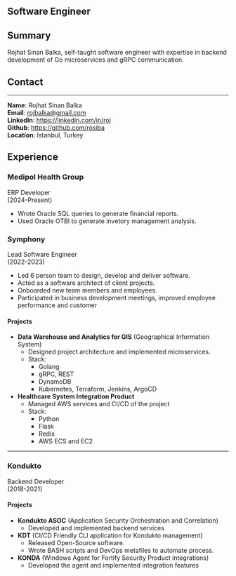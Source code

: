 ## Software Engineer
## Summary
Rojhat Sinan Balka, self-taught software engineer with expertise in backend development of Go microservices and gRPC communication. 
## Contact
---
**Name**: Rojhat Sinan Balka  
**Email**: rojbalka@gmail.com  
**LinkedIn**: https://linkedin.com/in/roj  
**Github**: https://github.com/rosiba  
**Location**: Istanbul, Turkey

## Experience
### Medipol Health Group
ERP Developer  
(2024-Present)

- Wrote Oracle SQL queries to generate financial reports.
- Used Oracle OTBI to generate invetory management analysis. 
### Symphony  
Lead Software Engineer  
(2022-2023)

- Led 6 person team to design, develop and deliver software.
- Acted as a software architect of client projects.
- Onboarded new team members and employees.
- Participated in business development meetings, improved employee performance and customer 
#### Projects
- **Data Warehouse and Analytics for GIS** (Geographical Information System)
    - Designed project architecture and implemented microservices.
    - Stack:
        - Golang
        - gRPC, REST
        - DynamoDB
        - Kubernetes, Terraform, Jenkins, ArgoCD
- **Healthcare System Integration Product**
    - Managed AWS services and CI/CD of the project
    - Stack:
        - Python
        - Flask
        - Redis
        - AWS ECS and EC2


---
### Kondukto
Backend Developer  
(2018-2021)

#### Projects
- **Kondukto ASOC** (Application Security Orchestration and Correlation)
    - Developed and implemented backend services
- **KDT** (CI/CD Friendly CLI application for Kondukto management)  
    - Released Open-Source software.
    - Wrote BASH scripts and DevOps metafiles to automate process.
- **KONDA** (Windows Agent for Fortify Security Product integrations)
    - Developed the agent and implemented integration features
